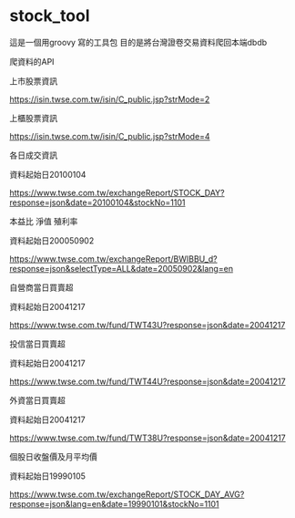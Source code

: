 # stock_tool
這是一個用groovy 寫的工具包
目的是將台灣證卷交易資料爬回本端dbdb 

爬資料的API

上市股票資訊

https://isin.twse.com.tw/isin/C_public.jsp?strMode=2

上櫃股票資訊

https://isin.twse.com.tw/isin/C_public.jsp?strMode=4

各日成交資訊

資料起始日20100104

https://www.twse.com.tw/exchangeReport/STOCK_DAY?response=json&date=20100104&stockNo=1101

本益比 淨值 殖利率

資料起始日200050902

https://www.twse.com.tw/exchangeReport/BWIBBU_d?response=json&selectType=ALL&date=20050902&lang=en

自營商當日買賣超

資料起始日20041217

https://www.twse.com.tw/fund/TWT43U?response=json&date=20041217

投信當日買賣超

資料起始日20041217

https://www.twse.com.tw/fund/TWT44U?response=json&date=20041217

外資當日買賣超

資料起始日20041217

https://www.twse.com.tw/fund/TWT38U?response=json&date=20041217

個股日收盤價及月平均價

資料起始日19990105

https://www.twse.com.tw/exchangeReport/STOCK_DAY_AVG?response=json&lang=en&date=19990101&stockNo=1101
